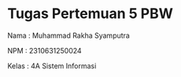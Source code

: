 <h1>Tugas Pertemuan 5 PBW</h1>
<p>Nama : Muhammad Rakha Syamputra</p>
<p>NPM : 2310631250024</p>
<p>Kelas : 4A Sistem Informasi</p>
